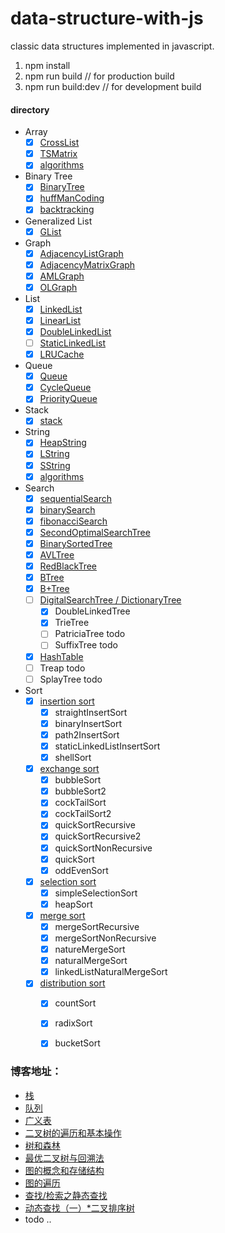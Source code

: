 # data-structure-with-js

classic data structures implemented in javascript.

1. npm install
2. npm run build     // for production build
3. npm run build:dev // for development build


#### directory

* Array
    * [x] [CrossList](./src/Array/CrossList.js)
    * [x] [TSMatrix](./src/Array/TSMatrix.js)
    * [x] [algorithms](./src/Array/algorithms.js)

* Binary Tree
    * [x] [BinaryTree](./src/BinaryTree/BinaryTree.js)
    * [x] [huffManCoding](./src/BinaryTree/huffManCoding.js)
    * [x] [backtracking](./src/algorithms/backtracking.js)

* Generalized List
    * [x] [GList](./src/GeneralizedList/GList.js)

* Graph
    * [x] [AdjacencyListGraph](./src/Graph/AdjacencyListGraph.js)
    * [x] [AdjacencyMatrixGraph](./src/Graph/AdjacencyMatrixGraph.js)
    * [x] [AMLGraph](./src/Graph/AMLGraph.js)
    * [x] [OLGraph](./src/Graph/OLGraph.js)

* List
    * [x] [LinkedList](./src/linkedList/LinkedList.js)
    * [x] [LinearList](./src/linkedList/LinearList.js)
    * [x] [DoubleLinkedList](./src/linkedList/doubleLinkedList.js)
    * [ ] [StaticLinkedList](./src/linkedList/StaticLinkedList.js)
    * [x] [LRUCache](./src/linkedList/LRU.js)

* Queue
    * [x] [Queue](./src/Queue/Queue.js)
    * [x] [CycleQueue](./src/Queue/CycleQueue.js)
    * [x] [PriorityQueue](./src/Queue/PriorityQueue.js)

* Stack
    * [x] [stack](./src/Stack/index.js)

* String
    * [x] [HeapString](./src/String/HString.js)
    * [x] [LString](./src/String/LString.js)
    * [x] [SString](./src/String/SString.js)
    * [x] [algorithms](./src/String/string-algorithms.js)

* Search
    * [x] [sequentialSearch](./src/Search/sequentialSearch.js)
    * [x] [binarySearch](./src/Search/BinarySearch.js)
    * [x] [fibonacciSearch](./src/Search/fibonacciSearch.js)
    * [x] [SecondOptimalSearchTree](./src/Search/SOSTree.js)
    * [x] [BinarySortedTree](./src/Search/BinarySortedTree.js)
    * [x] [AVLTree](./src/Search/AVLTree.js)
    * [x] [RedBlackTree](./src/Search/RedBlackTree.js)
    * [x] [BTree](./src/Search/BTree.js)
    * [x] [B+Tree](./src/Search/BPlusTree.js)
    * [ ] [DigitalSearchTree / DictionaryTree](./src/Search/DigitalSearchTree.js)
        * [x] DoubleLinkedTree
        * [x] TrieTree
        * [ ] PatriciaTree    todo
        * [ ] SuffixTree    todo
    * [x] [HashTable](./src/Search/HashTable.js)
    * [ ] Treap    todo
    * [ ] SplayTree    todo

* Sort
    * [x] [insertion sort](./src/Sort/insertion/index.js)
        * [x] straightInsertSort
        * [x] binaryInsertSort
        * [x] path2InsertSort
        * [x] staticLinkedListInsertSort
        * [x] shellSort
                
    * [x] [exchange sort](./src/Sort/exchange/index.js)
        * [x] bubbleSort
        * [x] bubbleSort2
        * [x] cockTailSort
        * [x] cockTailSort2
        * [x] quickSortRecursive
        * [x] quickSortRecursive2
        * [x] quickSortNonRecursive
        * [x] quickSort
        * [x] oddEvenSort
                
    * [x] [selection sort](./src/Sort/selection/index.js)
        * [x] simpleSelectionSort
        * [x] heapSort

    * [x] [merge sort](./src/Sort/merging/index.js)
        * [x] mergeSortRecursive
        * [x] mergeSortNonRecursive
        * [x] natureMergeSort
        * [x] naturalMergeSort
        * [x] linkedListNaturalMergeSort

    * [x] [distribution sort](./src/Sort/distribution/index.js)
        * [x] countSort
        * [x] radixSort
        * [x] bucketSort


### 博客地址：

* [栈](http://www.html-js.com/article/2168)
* [队列](http://www.html-js.com/article/2169)
* [广义表](http://www.html-js.com/article/2084)
* [二叉树的遍历和基本操作](http://www.html-js.com/article/2170)
* [树和森林](http://www.html-js.com/article/2177)
* [最优二叉树与回溯法](http://www.html-js.com/article/2178)
* [图的概念和存储结构](http://www.html-js.com/article/2378)
* [图的遍历](http://www.html-js.com/article/2423)
* [查找/检索之静态查找](http://www.html-js.com/article/2714)
* [动态查找（一）*二叉排序树](http://www.html-js.com/article/2761)
* todo ..
